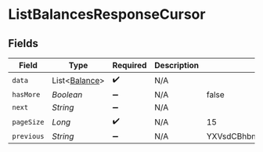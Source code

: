 # ListBalancesResponseCursor


## Fields

| Field                                           | Type                                            | Required                                        | Description                                     | Example                                         |
| ----------------------------------------------- | ----------------------------------------------- | ----------------------------------------------- | ----------------------------------------------- | ----------------------------------------------- |
| `data`                                          | List<[Balance](../../models/shared/Balance.md)> | :heavy_check_mark:                              | N/A                                             |                                                 |
| `hasMore`                                       | *Boolean*                                       | :heavy_minus_sign:                              | N/A                                             | false                                           |
| `next`                                          | *String*                                        | :heavy_minus_sign:                              | N/A                                             |                                                 |
| `pageSize`                                      | *Long*                                          | :heavy_check_mark:                              | N/A                                             | 15                                              |
| `previous`                                      | *String*                                        | :heavy_minus_sign:                              | N/A                                             | YXVsdCBhbmQgYSBtYXhpbXVtIG1heF9yZXN1bHRzLol=    |